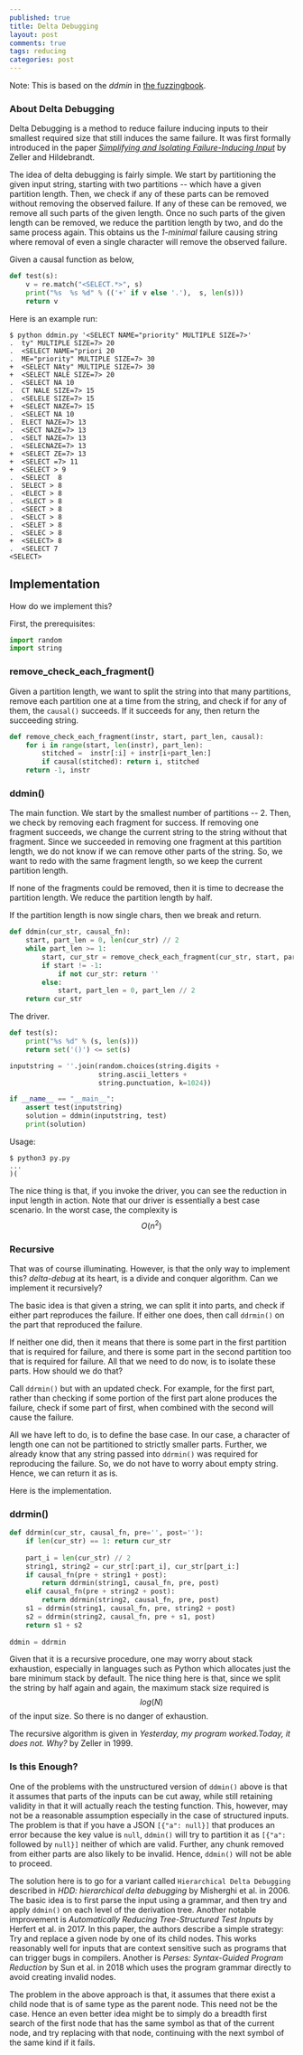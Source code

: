 ```yaml
---
published: true
title: Delta Debugging
layout: post
comments: true
tags: reducing
categories: post
---
```


Note: This is based on the *ddmin* in [the fuzzingbook](https://www.fuzzingbook.org/html/Reducer.html#Delta-Debugging).

### About Delta Debugging

Delta Debugging is a method to reduce failure inducing inputs to their
smallest required size that still induces the same failure. It was
first formally introduced in the paper
[*Simplifying and Isolating Failure-Inducing Input*](https://www.st.cs.uni-saarland.de/papers/tse2002/tse2002.pdf)
by Zeller and Hildebrandt.

The idea of delta debugging is fairly simple. We start by partitioning
the given input string, starting with two partitions -- which have a
given partition length. Then, we check if any of these parts can be
removed without removing the observed failure. If any of these can be
removed, we remove all such parts of the given length. Once no such
parts of the given length can be removed, we reduce the partition
length by two, and do the same process again. This obtains us the
*1-minimal* failure causing string where removal of even a single
character will remove the observed failure.

Given a causal function as below,

```python
def test(s):
    v = re.match("<SELECT.*>", s)
    print("%s  %s %d" % (('+' if v else '.'),  s, len(s)))
    return v
```

Here is an example run:

```shell
$ python ddmin.py '<SELECT NAME="priority" MULTIPLE SIZE=7>'
.  ty" MULTIPLE SIZE=7> 20
.  <SELECT NAME="priori 20
.  ME="priority" MULTIPLE SIZE=7> 30
+  <SELECT NAty" MULTIPLE SIZE=7> 30
+  <SELECT NALE SIZE=7> 20
.  <SELECT NA 10
.  CT NALE SIZE=7> 15
.  <SELELE SIZE=7> 15
+  <SELECT NAZE=7> 15
.  <SELECT NA 10
.  ELECT NAZE=7> 13
.  <SECT NAZE=7> 13
.  <SELT NAZE=7> 13
.  <SELECNAZE=7> 13
+  <SELECT ZE=7> 13
+  <SELECT =7> 11
+  <SELECT > 9
.  <SELECT  8
.  SELECT > 8
.  <ELECT > 8
.  <SLECT > 8
.  <SEECT > 8
.  <SELCT > 8
.  <SELET > 8
.  <SELEC > 8
+  <SELECT> 8
.  <SELECT 7
<SELECT>
```

## Implementation

How do we implement this?

First, the prerequisites:

```python
import random
import string
```

### remove_check_each_fragment()

Given a partition length, we want to split the string into
that many partitions, remove each partition one at a time from the
string, and check if for any of them, the `causal()` succeeds. If it
succeeds for any, then return the succeeding string.

```python
def remove_check_each_fragment(instr, start, part_len, causal):
    for i in range(start, len(instr), part_len):
        stitched =  instr[:i] + instr[i+part_len:]
        if causal(stitched): return i, stitched
    return -1, instr
```

### ddmin()

The main function. We start by the smallest number of partitions -- 2.
Then, we check by removing each fragment for success. If removing one
fragment succeeds, we change the current string to the string without that
fragment. Since we succeeded in removing one fragment at this partition
length, we do not know if we can remove other parts of the string. So,
we want to redo with the same fragment length, so we keep the current
partition length.

If none of the fragments could be removed, then it is time to decrease the
partition length. We reduce the partition length by half.

If the partition length is now single chars, then we break and return.

```python
def ddmin(cur_str, causal_fn):
    start, part_len = 0, len(cur_str) // 2
    while part_len >= 1:
        start, cur_str = remove_check_each_fragment(cur_str, start, part_len, causal_fn)
        if start != -1:
            if not cur_str: return ''
        else:
            start, part_len = 0, part_len // 2
    return cur_str
```

The driver.

```python
def test(s):
    print("%s %d" % (s, len(s)))
    return set('()') <= set(s)

inputstring = ''.join(random.choices(string.digits +
                      string.ascii_letters +
                      string.punctuation, k=1024))

if __name__ == "__main__":
    assert test(inputstring)
    solution = ddmin(inputstring, test)
    print(solution)
```

Usage:

```shell
$ python3 py.py
...
)(
```

The nice thing is that, if you invoke the driver, you can see the reduction in
input length in action. Note that our driver is essentially a best case
scenario. In the worst case, the complexity is $$O(n^2)$$

### Recursive

That was of course illuminating. However, is that the only way to implement this?
*delta-debug* at its heart, is a divide and conquer algorithm. Can we implement it
recursively?

The basic idea is that given a string, we can split it into parts, and check if either
part reproduces the failure. If either one does, then call `ddrmin()` on the part that
reproduced the failure.

If neither one did, then it means that there is some part in the first partition that
is required for failure, and there is some part in the second partition too that is required
for failure. All that we need to do now, is to isolate these parts. How should we do that?

Call `ddrmin()` but with an updated check. For example, for the first part, rather than
checking if some portion of the first part alone produces the failure, check if some part of
first, when combined with the second will cause the failure.

All we have left to do, is to define the base case. In our case, a character of length one
can not be partitioned to strictly smaller parts. Further, we already know that any string
passed into `ddrmin()` was required for reproducing the failure. So, we do not have to
worry about empty string. Hence, we can return it as is.

Here is the implementation.

### ddrmin()

```python
def ddrmin(cur_str, causal_fn, pre='', post=''):
    if len(cur_str) == 1: return cur_str
    
    part_i = len(cur_str) // 2
    string1, string2 = cur_str[:part_i], cur_str[part_i:]
    if causal_fn(pre + string1 + post):
        return ddrmin(string1, causal_fn, pre, post)
    elif causal_fn(pre + string2 + post):
        return ddrmin(string2, causal_fn, pre, post)
    s1 = ddrmin(string1, causal_fn, pre, string2 + post)
    s2 = ddrmin(string2, causal_fn, pre + s1, post)
    return s1 + s2
    
ddmin = ddrmin
```

Given that it is a recursive procedure, one may worry about stack exhaustion, especially
in languages such as Python which allocates just the bare minimum stack by default. The
nice thing here is that, since we split the string by half again and again, the maximum
stack size required is $$log(N)$$ of the input size. So there is no danger of exhaustion.

The recursive algorithm is given in *Yesterday, my program worked.Today, it does not. Why?* by Zeller in 1999.

### Is this Enough?

One of the problems with the unstructured version of `ddmin()` above is that it assumes
that parts of the inputs can be cut away, while still retaining validity in that it will
actually reach the testing function. This, however, may not be a reasonable assumption
especially in the case of structured inputs. The problem is that if you have a JSON
`[{"a": null}]`
that produces an error because the key value is `null`, `ddmin()` will try to partition it
as `[{"a":` followed by `null}]` neither of which are valid. Further, any chunk removed from
either parts are also likely to be invalid. Hence, `ddmin()` will not be able to proceed.

The solution here is to go for a variant called `Hierarchical Delta Debugging` described
in *HDD: hierarchical delta debugging* by Misherghi et al. in 2006. The basic idea is to
first parse the input using a grammar, and then try and apply `ddmin()` on each level
of the derivation tree. Another notable improvement is
*Automatically Reducing Tree-Structured Test Inputs* by Herfert et al. in 2017. In this
paper, the authors describe a simple strategy: Try and replace a given node by one of
its child nodes. This works reasonably well for inputs that are context sensitive such
as programs that can trigger bugs in compilers. Another is *Perses: Syntax-Guided Program Reduction*
by Sun et al. in 2018 which uses the program grammar directly to avoid creating invalid nodes.

The problem in the above approach is that, it assumes that there exist a child node that
is of same type as the parent node. This need not be the case. Hence an even better idea
might be to simply do a breadth first search of the first node that
has the same symbol as that of the current node, and try replacing with that node,
continuing with the next symbol of the same kind if it fails.
